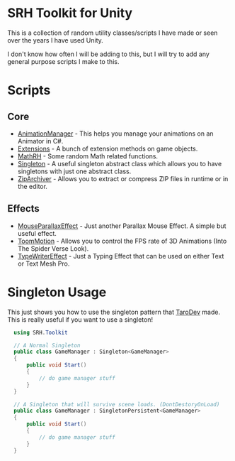 # SRH Toolkit for Unity
This is a collection of random utility classes/scripts I have made or seen over the years I have used Unity.

I don't know how often I will be adding to this, but I will try to add any general purpose scripts I make to this.

# Scripts
## Core
- [AnimationManager](https://github.com/SlushyRH/SRH-Toolkit/blob/master/Toolkit/Core/AnimationManager.cs) - This helps you manage your animations on an Animator in C#.
- [Extensions](https://github.com/SlushyRH/SRH-Toolkit/blob/master/Toolkit/Core/Extensions.cs) - A bunch of extension methods on game objects.
- [MathRH](https://github.com/SlushyRH/SRH-Toolkit/blob/master/Toolkit/Core/MathRH.cs) - Some random Math related functions.
- [Singleton](https://github.com/SlushyRH/SRH-Toolkit/blob/master/Toolkit/Core/Singleton.cs) - A useful singleton abstract class which allows you to have singletons with just one abstract class.
- [ZipArchiver](https://github.com/SlushyRH/SRH-Toolkit/blob/master/Toolkit/Core/ZipArchiver.cs) - Allows you to extract or compress ZIP files in runtime or in the editor.
## Effects
- [MouseParallaxEffect](https://github.com/SlushyRH/SRH-Toolkit/blob/master/Toolkit/Effects/MouseParallaxEffect.cs) - Just another Parallax Mouse Effect. A simple but useful effect.
 - [ToomMotion](https://github.com/SlushyRH/SRH-Toolkit/blob/master/Toolkit/Effects/ToonMotion.cs) - Allows you to control the FPS rate of 3D Animations (Into The Spider Verse Look).
- [TypeWriterEffect](https://github.com/SlushyRH/SRH-Toolkit/blob/master/Toolkit/Effects/TypeWriterEffect.cs) - Just a Typing Effect that can be used on either Text or Text Mesh Pro.

# Singleton Usage
This just shows you how to use the singleton pattern that [TaroDev](https://www.youtube.com/@Tarodev) made. This is really useful if you want to use a singleton!
```` C#
  using SRH.Toolkit

  // A Normal Singleton
  public class GameManager : Singleton<GameManager>
  {
      public void Start()
      {
          // do game manager stuff
      }
  }

  // A Singleton that will survive scene loads. (DontDestoryOnLoad)
  public class GameManager : SingletonPersistent<GameManager>
  {
      public void Start()
      {
          // do game manager stuff
      }
  }
````
